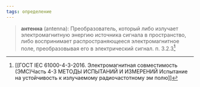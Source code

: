 ```yaml
---
tags: определение
---
```

>**антенна** (antenna): Преобразователь, который либо излучает электромагнитную энергию источника сигнала в пространство, либо воспринимает распространяющееся электромагнитное поле, преобразовывая его в электрический сигнал.
>п. 3.2.3[^1]

[^1]:[[ГОСТ IEC 61000-4-3-2016. Электромагнитная совместимость (ЭМС)Часть 4-3 МЕТОДЫ ИСПЫТАНИЙ И ИЗМЕРЕНИЙ Испытание на устойчивость к излучаемому радиочастотному эм полю]]